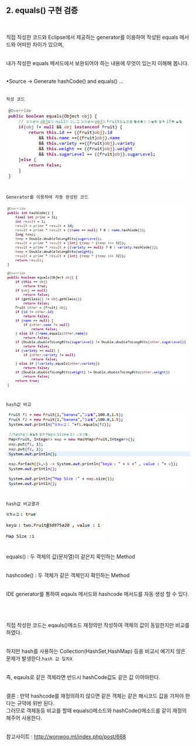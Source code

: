 ## 2. equals() 구현 검증
<br>

직접 작성한 코드와 Eclipse에서 제공하는 generator를 이용하여 작성된 equals 메서드와 어떠한 차이가 있으며, <br><br>

내가 작성한 equals 메서드에서 보완되어야 하는 내용에 무엇이 있는지 이해해 봅니다.<br><br>

•Source -> Generate hashCode() and equals() ...<br><br>


`작성 코드`
<br>

<img src="../pictures/2/2-1.PNG">
<br><br>

`Generator를 이용하여 자동 완성된 코드`
<br>

<img src="../pictures/2/2-2.PNG">
<br><br>


`hash값 비교`
<br>

<img src="../pictures/2/2-3.PNG">
<br><br>


`hash값 비교결과`
<br>

<img src="../pictures/2/2-4.PNG">
<br><br>

equals() : 두 객체의 값(문자열)이 같은지 확인하는 Method
<br><br>

hashcode() : 두 객체가 같은 객체인지 확인하는 Method
<br><br>

IDE generator를 통하여 eqauls 메서드와 hashcode 메서드를 자동 생성 할 수 있다.<br><br>
<br><br>

직접 작성한 코드는 eqauls()메소드 재정의만 작성하여 객체의 값이 동일한지만 비교를 하였다.<br><br>

하지만 hash를 사용하는 Collection(HashSet,HashMap) 등을 비교시 예기치 않은 문제가 발생한다.`hash 값 일치X`<br><br>

즉, eqauls로 같은 객체라면 반드시 hashCode값도 같은 값 이여야한다.<br><br>

결론 : 만약 hashcode를 재정의하지 않으면 같은 객체는 같은 해시코드 값을 가져야 한다는 규약에 위반 된다.<br>
       그러므로 객체동등 비교를 할때 equals()메소드와 hashCode()메소드를 같이 재정의 해주어 사용한다.<br><br>


참고사이트 : http://wonwoo.ml/index.php/post/668
